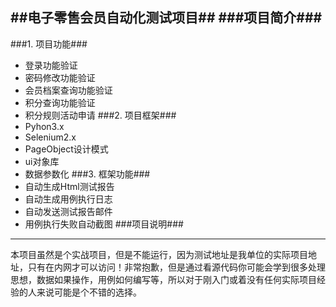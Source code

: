 ##电子零售会员自动化测试项目##
###项目简介###
----------
###1. 项目功能###
- 登录功能验证
- 密码修改功能验证
- 会员档案查询功能验证
- 积分查询功能验证
- 积分规则活动申请
###2. 项目框架###
- Pyhon3.x
- Selenium2.x
- PageObject设计模式
- ui对象库
- 数据参数化
###3. 框架功能###
- 自动生成Html测试报告
- 自动生成用例执行日志
- 自动发送测试报告邮件
- 用例执行失败自动截图
###项目说明###
----------
本项目虽然是个实战项目，但是不能运行，因为测试地址是我单位的实际项目地址，只有在内网才可以访问！非常抱歉，但是通过看源代码你可能会学到很多处理思想，数据如果操作，用例如何编写等，所以对于刚入门或着没有任何实际项目经验的人来说可能是个不错的选择。

